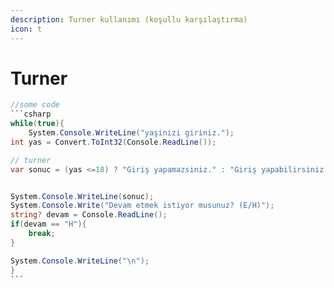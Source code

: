 ```yaml
---
description: Turner kullanımı (koşullu karşılaştırma)
icon: t
---
```


# Turner

````csharp
//some code
```csharp
while(true){
    System.Console.WriteLine("yaşinizi giriniz.");
int yas = Convert.ToInt32(Console.ReadLine());

// turner
var sonuc = (yas <=18) ? "Giriş yapamazsiniz." : "Giriş yapabilirsiniz.";


System.Console.WriteLine(sonuc);
System.Console.Write("Devam etmek istiyor musunuz? (E/H)");
string? devam = Console.ReadLine();
if(devam == "H"){
    break;
}

System.Console.WriteLine("\n");
}
```
````
